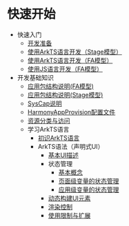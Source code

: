 # 快速开始
- 快速入门
  - [开发准备](start-overview.md)
  - [使用ArkTS语言开发（Stage模型）](start-with-ets-stage.md)
  - [使用ArkTS语言开发（FA模型）](start-with-ets-fa.md)
  - [使用JS语言开发（FA模型）](start-with-js-fa.md)  
- 开发基础知识
  - [应用包结构说明(FA模型)](package-structure.md)
  - [应用包结构说明(Stage模型)](stage-structure.md)
  - [SysCap说明](syscap.md)
  - [HarmonyAppProvision配置文件](app-provision-structure.md)
  - [资源分类与访问](resource-categories-and-access.md)
  - 学习ArkTS语言
    - [初识ArkTS语言](arkts-get-started.md)
    - ArkTS语法（声明式UI）
      - [基本UI描述](arkts-basic-ui-description.md)
      - 状态管理
        - [基本概念](arkts-state-mgmt-concepts.md)
        - [页面级变量的状态管理](arkts-state-mgmt-page-level.md)
        - [应用级变量的状态管理](arkts-state-mgmt-application-level.md)
      - [动态构建UI元素](arkts-dynamic-ui-elememt-building.md)
      - [渲染控制](arkts-rendering-control.md)
      - [使用限制与扩展](arkts-restrictions-and-extensions.md)